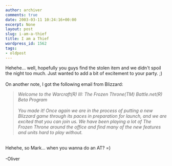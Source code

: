 ```yaml
---
author: archiver
comments: true
date: 2003-03-11 10:24:16+00:00
excerpt: None
layout: post
slug: i-am-a-thief
title: I am a Thief
wordpress_id: 1562
tags:
- oldpost
---
```


Hehehe... well, hopefully you guys find the stolen item and we didn't spoil the night too much. Just wanted to add a bit of excitement to your party. ;)<br /><br />On another note, I got the following email from Blizzard:<blockquote><i>Welcome to the Warcraft(R) III: The Frozen Throne(TM) Battle.net(R) Beta Program<br /><br />You made it! Once again we are in the process of putting a new Blizzard game through its paces in preparation for launch, and we are excited that you can join us. We have been playing a lot of The Frozen Throne around the office and find many of the new features and units hard to play without.</i></blockquote><br />Hehehe, so Mark... when you wanna do an AT? =)<br /><br />-Oliver